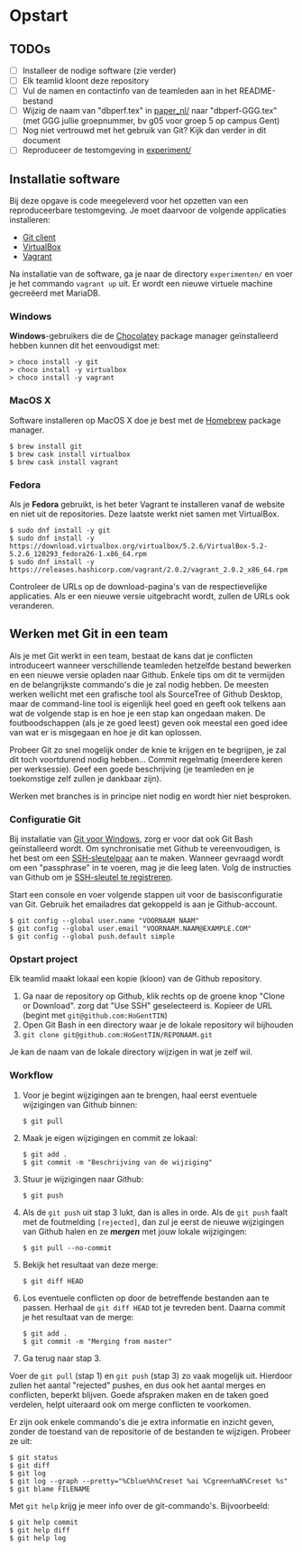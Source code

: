 # Opstart

## TODOs

- [ ] Installeer de nodige software (zie verder)
- [ ] Elk teamlid kloont deze repository
- [ ] Vul de namen en contactinfo van de teamleden aan in het README-bestand
- [ ] Wijzig de naam van "dbperf.tex" in [paper_nl/](paper_nl/) naar "dbperf-GGG.tex" (met GGG jullie groepnummer, bv g05 voor groep 5 op campus Gent)
- [ ] Nog niet vertrouwd met het gebruik van Git? Kijk dan verder in dit document
- [ ] Reproduceer de testomgeving in [experiment/](experiment/)

## Installatie software

Bij deze opgave is code meegeleverd voor het opzetten van een reproduceerbare testomgeving. Je moet daarvoor de volgende applicaties installeren:

- [Git client](https://git-scm.com/downloads)
- [VirtualBox](https://www.virtualbox.org/wiki/Downloads)
- [Vagrant](https://www.vagrantup.com/downloads.html)

Na installatie van de software, ga je naar de directory `experimenten/` en voer je het commando `vagrant up` uit. Er wordt een nieuwe virtuele machine gecreëerd met MariaDB.

### Windows

**Windows**-gebruikers die de [Chocolatey](https://chocolatey.org/) package manager geïnstalleerd hebben kunnen dit het eenvoudigst met:

```console
> choco install -y git
> choco install -y virtualbox
> choco install -y vagrant
```

### MacOS X

Software installeren op MacOS X doe je best met de [Homebrew](https://brew.sh/) package manager.

```console
$ brew install git
$ brew cask install virtualbox
$ brew cask install vagrant
```

### Fedora

Als je **Fedora** gebruikt, is het beter Vagrant te installeren vanaf de website en niet uit de repositories. Deze laatste werkt niet samen met VirtualBox.

```console
$ sudo dnf install -y git
$ sudo dnf install -y https://download.virtualbox.org/virtualbox/5.2.6/VirtualBox-5.2-5.2.6_120293_fedora26-1.x86_64.rpm
$ sudo dnf install -y https://releases.hashicorp.com/vagrant/2.0.2/vagrant_2.0.2_x86_64.rpm
```

Controleer de URLs op de download-pagina's van de respectievelijke applicaties. Als er een nieuwe versie uitgebracht wordt, zullen de URLs ook veranderen.

## Werken met Git in een team

Als je met Git werkt in een team, bestaat de kans dat je conflicten introduceert wanneer verschillende teamleden hetzelfde bestand bewerken en een nieuwe versie opladen naar Github. Enkele tips om dit te vermijden en de belangrijkste commando's die je zal nodig hebben. De meesten werken wellicht met een grafische tool als SourceTree of Github Desktop, maar de command-line tool is eigenlijk heel goed en geeft ook telkens aan wat de volgende stap is en hoe je een stap kan ongedaan maken. De foutboodschappen (als je ze goed leest) geven ook meestal een goed idee van wat er is misgegaan en hoe je dit kan oplossen.

Probeer Git zo snel mogelijk onder de knie te krijgen en te begrijpen, je zal dit toch voortdurend nodig hebben... Commit regelmatig (meerdere keren per werksessie). Geef een goede beschrijving (je teamleden en je toekomstige zelf zullen je dankbaar zijn).

Werken met branches is in principe niet nodig en wordt hier niet besproken.

### Configuratie Git

Bij installatie van [Git voor Windows](https://git-scm.com/download/), zorg er voor dat ook Git Bash geïnstalleerd wordt. Om synchronisatie met Github te vereenvoudigen, is het best om een [SSH-sleutelpaar](https://help.github.com/articles/generating-a-new-ssh-key-and-adding-it-to-the-ssh-agent/) aan te maken. Wanneer gevraagd wordt om een "passphrase" in te voeren, mag je die leeg laten. Volg de instructies van Github om je [SSH-sleutel te registreren](https://help.github.com/articles/adding-a-new-ssh-key-to-your-github-account/).

Start een console en voer volgende stappen uit voor de basisconfiguratie van Git. Gebruik het emailadres dat gekoppeld is aan je Github-account.

```
$ git config --global user.name "VOORNAAM NAAM"
$ git config --global user.email "VOORNAAM.NAAM@EXAMPLE.COM"
$ git config --global push.default simple
```

### Opstart project

Elk teamlid maakt lokaal een kopie (kloon) van de Github repository.

1. Ga naar de repository op Github, klik rechts op de groene knop "Clone or Download". zorg dat "Use SSH" geselecteerd is. Kopieer de URL (begint met `git@github.com:HoGentTIN`)
2. Open Git Bash in een directory waar je de lokale repository wil bijhouden
3. `git clone git@github.com:HoGentTIN/REPONAAM.git`

Je kan de naam van de lokale directory wijzigen in wat je zelf wil.

### Workflow

1. Voor je begint wijzigingen aan te brengen, haal eerst eventuele wijzigingen van Github binnen:

    ```
    $ git pull
    ```

2. Maak je eigen wijzigingen en commit ze lokaal:

    ```
    $ git add .
    $ git commit -m "Beschrijving van de wijziging"
    ```

3. Stuur je wijzigingen naar Github:

    ```
    $ git push
    ```

4. Als de `git push` uit stap 3 lukt, dan is alles in orde. Als de `git push` faalt met de foutmelding `[rejected]`, dan zul je eerst de nieuwe wijzigingen van Github halen en ze ***mergen*** met jouw lokale wijzigingen:

    ```
    $ git pull --no-commit
    ```

5. Bekijk het resultaat van deze merge:

    ```
    $ git diff HEAD
    ```

6. Los eventuele conflicten op door de betreffende bestanden aan te passen. Herhaal de `git diff HEAD` tot je tevreden bent. Daarna commit je het resultaat van de merge:

	```
	$ git add .
	$ git commit -m "Merging from master"
	```

7. Ga terug naar stap 3.

Voer de `git pull` (stap 1) en `git push` (stap 3) zo vaak mogelijk uit.
Hierdoor zullen het aantal "rejected" pushes, en dus ook het aantal merges en conflicten, beperkt blijven.
Goede afspraken maken en de taken goed verdelen, helpt uiteraard ook om merge conflicten te voorkomen.

Er zijn ook enkele commando's die je extra informatie en inzicht geven, zonder de toestand van de repositorie of de bestanden te wijzigen. Probeer ze uit:

```
$ git status
$ git diff
$ git log
$ git log --graph --pretty="%Cblue%h%Creset %ai %Cgreen%aN%Creset %s"
$ git blame FILENAME
```

Met `git help` krijg je meer info over de git-commando's. Bijvoorbeeld:

```
$ git help commit
$ git help diff
$ git help log
```

